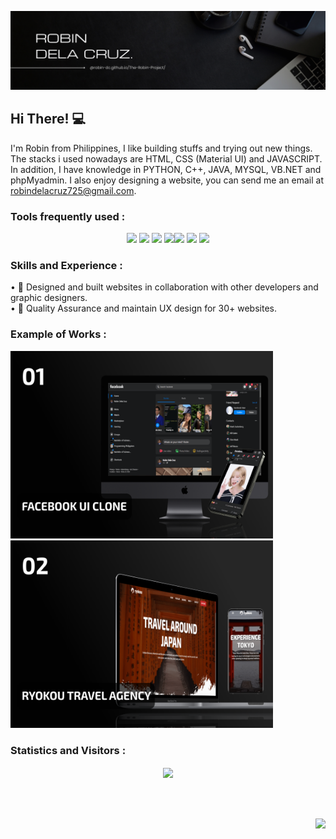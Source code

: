 ![Software Developer](https://github.com/robin-dc/robin-dc/blob/main/robindc.png)

## Hi There! 💻
I'm Robin from Philippines, I like building stuffs and trying out new things. The stacks i used nowadays are HTML, CSS (Material UI) and JAVASCRIPT. In addition, I have knowledge in PYTHON, C++, JAVA, MYSQL, VB.NET and phpMyadmin. I also enjoy designing a website, you can send me an email at robindelacruz725@gmail.com.

### Tools frequently used :
<div align="center">
<img src="https://img.shields.io/badge/html5-%23E34F26.svg?style=for-the-badge&logo=html5&logoColor=white">   <img src="https://img.shields.io/badge/css3%20-%2314354C.svg?&style=for-the-badge&logo=css3&logoColor=white">   <img src="https://img.shields.io/badge/javascript%20-%23323330.svg?&style=for-the-badge&logo=javascript&logoColor=%23F7DF1E"> <img src="http://img.shields.io/badge/-Visual%20Studio-000000?style=for-the-badge&logo=Visual-studio-code&logoColor=blue"><img src="https://img.shields.io/badge/git%20-3d2d00.svg?&style=for-the-badge&logo=git&logoColor=white"/> <img src="https://img.shields.io/badge/-materialize%20-ffffff.svg?style=for-the-badge&logo=mui&logoColor=ec6d71"> <img src="http://img.shields.io/badge/-Adobe%20XD-2a0134?style=for-the-badge&logo=Adobe-xd&logoColor=#FF61F6"></div>


### Skills and Experience : 
• 🌻 Designed and built websites in collaboration with other developers and graphic designers.<br />
• 💼 Quality Assurance and maintain UX design for 30+ websites.


### Example of Works :

<a href="https://facebook-darkmode-clone.netlify.app" target="_blank"><img src='https://github.com/robin-dc/robin-dc/blob/main/fb-mockup.png' height='300' width='420'></a>       <a href="https://ryokou-travel-agency.netlify.app" target="_blank"><img src='https://github.com/robin-dc/robin-dc/blob/main/ryokou-mockup.png' height='300' width='420'></a>


### Statistics and Visitors :
<div align="center">
<a href="https://www.linkedin.com/in/robin-dela-cruz-12247023b/">
  <img align="center" src="https://github-readme-stats.vercel.app/api/top-langs/?username=robin-dc&langs_count=8&layout=compact&theme=material-palenight&hide=html,Tcl" /></div>
<br />
<br />
<br />
<p align="right">
  <img src="https://profile-counter.glitch.me/{robin-dc}/count.svg" />
 </p>

